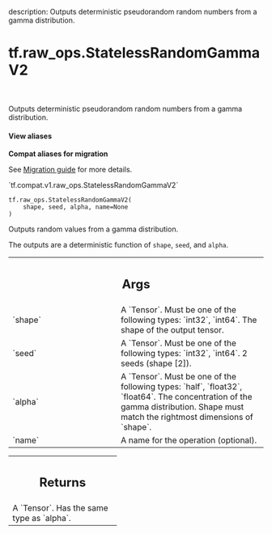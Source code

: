 description: Outputs deterministic pseudorandom random numbers from a gamma distribution.

<div itemscope itemtype="http://developers.google.com/ReferenceObject">
<meta itemprop="name" content="tf.raw_ops.StatelessRandomGammaV2" />
<meta itemprop="path" content="Stable" />
</div>

# tf.raw_ops.StatelessRandomGammaV2

<!-- Insert buttons and diff -->

<table class="tfo-notebook-buttons tfo-api nocontent" align="left">

</table>



Outputs deterministic pseudorandom random numbers from a gamma distribution.

<section class="expandable">
  <h4 class="showalways">View aliases</h4>
  <p>
<b>Compat aliases for migration</b>
<p>See
<a href="https://www.tensorflow.org/guide/migrate">Migration guide</a> for
more details.</p>
<p>`tf.compat.v1.raw_ops.StatelessRandomGammaV2`</p>
</p>
</section>

<pre class="devsite-click-to-copy prettyprint lang-py tfo-signature-link">
<code>tf.raw_ops.StatelessRandomGammaV2(
    shape, seed, alpha, name=None
)
</code></pre>



<!-- Placeholder for "Used in" -->

Outputs random values from a gamma distribution.

The outputs are a deterministic function of `shape`, `seed`, and `alpha`.

<!-- Tabular view -->
 <table class="responsive fixed orange">
<colgroup><col width="214px"><col></colgroup>
<tr><th colspan="2"><h2 class="add-link">Args</h2></th></tr>

<tr>
<td>
`shape`
</td>
<td>
A `Tensor`. Must be one of the following types: `int32`, `int64`.
The shape of the output tensor.
</td>
</tr><tr>
<td>
`seed`
</td>
<td>
A `Tensor`. Must be one of the following types: `int32`, `int64`.
2 seeds (shape [2]).
</td>
</tr><tr>
<td>
`alpha`
</td>
<td>
A `Tensor`. Must be one of the following types: `half`, `float32`, `float64`.
The concentration of the gamma distribution. Shape must match the rightmost
dimensions of `shape`.
</td>
</tr><tr>
<td>
`name`
</td>
<td>
A name for the operation (optional).
</td>
</tr>
</table>



<!-- Tabular view -->
 <table class="responsive fixed orange">
<colgroup><col width="214px"><col></colgroup>
<tr><th colspan="2"><h2 class="add-link">Returns</h2></th></tr>
<tr class="alt">
<td colspan="2">
A `Tensor`. Has the same type as `alpha`.
</td>
</tr>

</table>

